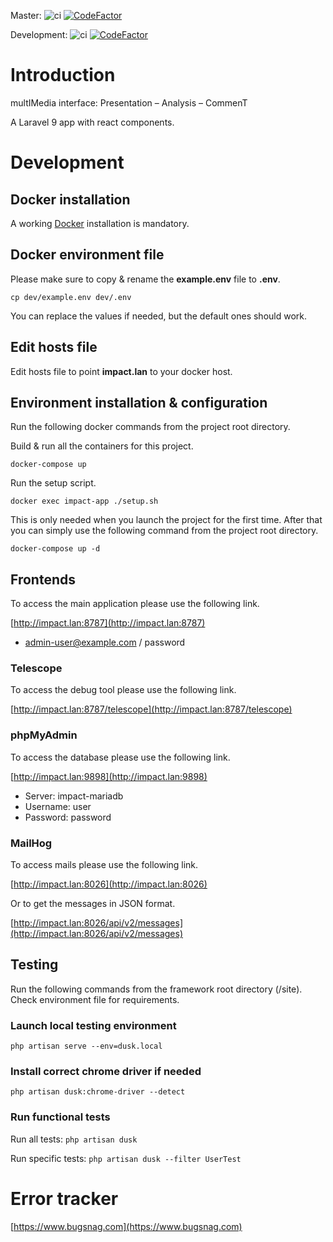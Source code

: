Master:
![ci](https://github.com/unil-lettres/impact/workflows/ci/badge.svg?branch=master)
[![CodeFactor](https://www.codefactor.io/repository/github/unil-lettres/impact/badge/master?s=dffd5ac63798e7b5abe4e58cf290ee52fbea6418)](https://www.codefactor.io/repository/github/unil-lettres/impact/overview/master)

Development:
![ci](https://github.com/unil-lettres/impact/workflows/ci/badge.svg?branch=development)
[![CodeFactor](https://www.codefactor.io/repository/github/unil-lettres/impact/badge/development?s=dffd5ac63798e7b5abe4e58cf290ee52fbea6418)](https://www.codefactor.io/repository/github/unil-lettres/impact/overview/development)

# Introduction

multIMedia interface: Presentation – Analysis – CommenT

A Laravel 9 app with react components.

# Development

## Docker installation

A working [Docker](https://docs.docker.com/engine/install/) installation is mandatory.

## Docker environment file

Please make sure to copy & rename the **example.env** file to **.env**.

``cp dev/example.env dev/.env``

You can replace the values if needed, but the default ones should work.

## Edit hosts file

Edit hosts file to point **impact.lan** to your docker host.

## Environment installation & configuration

Run the following docker commands from the project root directory.

Build & run all the containers for this project.

``docker-compose up``

Run the setup script.

``docker exec impact-app ./setup.sh``

This is only needed when you launch the project for the first time. After that you can simply use the following command from the project root directory.

``docker-compose up -d``

## Frontends

To access the main application please use the following link.

[http://impact.lan:8787](http://impact.lan:8787)

+ admin-user@example.com / password

### Telescope

To access the debug tool please use the following link.

[http://impact.lan:8787/telescope](http://impact.lan:8787/telescope)

### phpMyAdmin

To access the database please use the following link.

[http://impact.lan:9898](http://impact.lan:9898)

+ Server: impact-mariadb
+ Username: user
+ Password: password

### MailHog

To access mails please use the following link.

[http://impact.lan:8026](http://impact.lan:8026)

Or to get the messages in JSON format.

[http://impact.lan:8026/api/v2/messages](http://impact.lan:8026/api/v2/messages)

## Testing

Run the following commands from the framework root directory (/site). Check environment file for requirements.

### Launch local testing environment 

``php artisan serve --env=dusk.local``

### Install correct chrome driver if needed

``php artisan dusk:chrome-driver --detect``

### Run functional tests

Run all tests: ``php artisan dusk``

Run specific tests: ``php artisan dusk --filter UserTest``

# Error tracker

[https://www.bugsnag.com](https://www.bugsnag.com)
